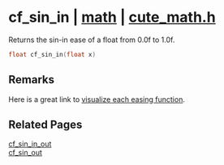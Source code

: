 # cf_sin_in | [math](https://github.com/RandyGaul/cute_framework/blob/master/docs/math/README.md) | [cute_math.h](https://github.com/RandyGaul/cute_framework/blob/master/include/cute_math.h)

Returns the sin-in ease of a float from 0.0f to 1.0f.

```cpp
float cf_sin_in(float x)
```

## Remarks

Here is a great link to [visualize each easing function](https://easings.net/).

## Related Pages

[cf_sin_in_out](https://github.com/RandyGaul/cute_framework/blob/master/docs/math/cf_sin_in_out.md)  
[cf_sin_out](https://github.com/RandyGaul/cute_framework/blob/master/docs/math/cf_sin_out.md)  
